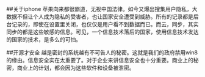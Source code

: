 ##关于iphone
苹果向来都很霸道，无视中国法律。如今又爆出搜集用户隐私，大数据不但让个人成为隐私的受害者，也让国家安全遭受到威胁。所有的记录都是后台记录的，即使在设置里关闭，也仅仅是用户看不到数据而已。而云，同步，其实同步的都是这些敏感的信息。可见，一个信息技术落后的国家，使用信息技术发达的国家的技术，是多么的可怕。

##开源才安全
越是密封的系统越有不可告人的秘密。这就是我们的政府禁用win8的缘由。信息安全实在太重要了。对于企业来讲信息安全也十分重要。商业上的秘密，商业上的计划，都会因为这些软件和设备被泄密。
